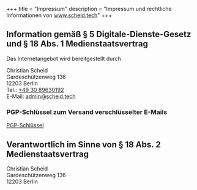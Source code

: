 +++
title = "Impressum"
description = "Impressum und rechtliche Informationen von www.scheid.tech"
+++

## Information gemäß § 5 Digitale-Dienste-Gesetz und § 18 Abs. 1 Medienstaatsvertrag 

Das Internetangebot wird bereitgestellt durch

Christian Scheid\
Gardeschützenweg 136\
12203 Berlin\
Tel.: [+49 30 89630192](tel:+493089630192)\
E-Mail: <admin@scheid.tech>

### PGP-Schlüssel zum Versand verschlüsselter E-Mails

[PGP-Schlüssel](/files/pgp-key.asc)

## Verantwortlich im Sinne von § 18 Abs. 2 Medienstaatsvertrag 
Christian Scheid\
Gardeschützenweg 136\
12203 Berlin